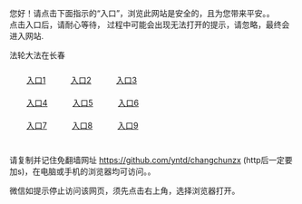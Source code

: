 您好！请点击下面指示的“入口”，浏览此网站是安全的，且为您带来平安。。 <br/>
点击入口后，请耐心等待， 过程中可能会出现无法打开的提示，请忽略，最终会进入网站. </br>

法轮大法在长春<br/>
<div style="padding:10px"><a style="margin:20px" target="_blank" href="https://dbl7rm59ici15.cloudfront.net/2Qpsp?jjlyjtr" id="ccLink1" rel="nofollow">入口1</a> <a target="_blank" style="margin:20px" href="https://d18ksyfr64gnvd.cloudfront.net/2Qpsp?zsbhkgjc" id="ccLink2" rel="nofollow">入口2</a> <a style="margin:20px" target="_blank" href="https://d1vlqobkaintwo.cloudfront.net/2Qpsp?zmkoaii" id="ccLink3" rel="nofollow">入口3</a></div>

<div style="padding:10px" ><a style="margin:20px" target="_blank" href="https://dbl7rm59ici15.cloudfront.net/2Qpsp?jjlyjtr" id="ccLink4" rel="nofollow">入口4</a> <a style="margin:20px" href="https://d18ksyfr64gnvd.cloudfront.net/2Qpsp?zsbhkgjc" target="_blank" id="ccLink5" rel="nofollow">入口5</a> <a style="margin:20px" href="https://d1vlqobkaintwo.cloudfront.net/2Qpsp?zmkoaii" target="_blank" id="ccLink6" rel="nofollow">入口6</a></div>

<div style="padding:10px"><a style="margin:20px" target="_blank" href="https://dbl7rm59ici15.cloudfront.net/2Qpsp?jjlyjtr" id="ccLink7" rel="nofollow">入口7</a> <a style="margin:20px" href="https://d18ksyfr64gnvd.cloudfront.net/2Qpsp?zsbhkgjc" target="_blank" id="ccLink8" rel="nofollow">入口8</a> <a style="margin:20px" target="_blank" href="https://d1vlqobkaintwo.cloudfront.net/2Qpsp?zmkoaii" id="ccLink9" rel="nofollow">入口9</a></div>

<br/>



请复制并记住免翻墙网址 https://github.com/yntd/changchunzx (http后一定要加s)，在电脑或手机的浏览器均可访问。。<br/>

微信如提示停止访问该网页，须先点击右上角，选择浏览器打开。
